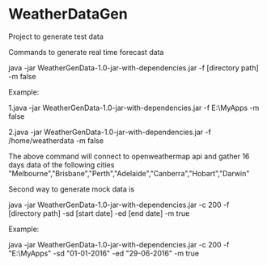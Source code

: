 # WeatherDataGen
Project to generate test data

Commands to generate real time forecast data

java -jar WeatherGenData-1.0-jar-with-dependencies.jar -f [directory path] -m false

Example:

1.java -jar WeatherGenData-1.0-jar-with-dependencies.jar -f E:\\MyApps -m false

2.java -jar WeatherGenData-1.0-jar-with-dependencies.jar -f /home/weatherdata -m false

The above command will connect to openweathermap api and gather 16 days data of the following cities
"Melbourne","Brisbane","Perth","Adelaide","Canberra","Hobart","Darwin"


Second way to generate mock data is

java -jar WeatherGenData-1.0-jar-with-dependencies.jar -c 200 -f [directory path] -sd [start date] -ed [end date] -m true

Example:

java -jar WeatherGenData-1.0-jar-with-dependencies.jar -c 200 -f "E:\\MyApps" -sd "01-01-2016" -ed "29-06-2016" -m true
